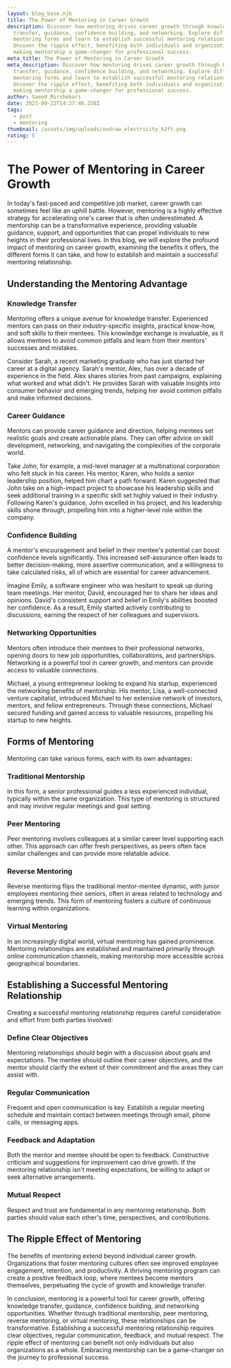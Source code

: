 ```yaml
---
layout: blog_base.njk
title: The Power of Mentoring in Career Growth
description: Discover how mentoring drives career growth through knowledge
  transfer, guidance, confidence building, and networking. Explore different
  mentoring forms and learn to establish successful mentoring relationships.
  Uncover the ripple effect, benefiting both individuals and organizations,
  making mentorship a game-changer for professional success.
meta_title: The Power of Mentoring in Career Growth
meta_description: Discover how mentoring drives career growth through knowledge
  transfer, guidance, confidence building, and networking. Explore different
  mentoring forms and learn to establish successful mentoring relationships.
  Uncover the ripple effect, benefiting both individuals and organizations,
  making mentorship a game-changer for professional success.
author: Saeed Mirshekari
date: 2023-09-22T14:27:46.258Z
tags:
  - post
  - mentoring
thumbnail: /assets/img/uploads/undraw_electricity_k2ft.png
rating: 5
---
```

# The Power of Mentoring in Career Growth

In today's fast-paced and competitive job market, career growth can sometimes feel like an uphill battle. However, mentoring is a highly effective strategy for accelerating one's career that is often underestimated. A mentorship can be a transformative experience, providing valuable guidance, support, and opportunities that can propel individuals to new heights in their professional lives. In this blog, we will explore the profound impact of mentoring on career growth, examining the benefits it offers, the different forms it can take, and how to establish and maintain a successful mentoring relationship.

## Understanding the Mentoring Advantage

### Knowledge Transfer

Mentoring offers a unique avenue for knowledge transfer. Experienced mentors can pass on their industry-specific insights, practical know-how, and soft skills to their mentees. This knowledge exchange is invaluable, as it allows mentees to avoid common pitfalls and learn from their mentors' successes and mistakes.

Consider Sarah, a recent marketing graduate who has just started her career at a digital agency. Sarah's mentor, Alex, has over a decade of experience in the field. Alex shares stories from past campaigns, explaining what worked and what didn't. He provides Sarah with valuable insights into consumer behavior and emerging trends, helping her avoid common pitfalls and make informed decisions.

### Career Guidance

Mentors can provide career guidance and direction, helping mentees set realistic goals and create actionable plans. They can offer advice on skill development, networking, and navigating the complexities of the corporate world.

Take John, for example, a mid-level manager at a multinational corporation who felt stuck in his career. His mentor, Karen, who holds a senior leadership position, helped him chart a path forward. Karen suggested that John take on a high-impact project to showcase his leadership skills and seek additional training in a specific skill set highly valued in their industry. Following Karen's guidance, John excelled in his project, and his leadership skills shone through, propelling him into a higher-level role within the company.

### Confidence Building

A mentor's encouragement and belief in their mentee's potential can boost confidence levels significantly. This increased self-assurance often leads to better decision-making, more assertive communication, and a willingness to take calculated risks, all of which are essential for career advancement.

Imagine Emily, a software engineer who was hesitant to speak up during team meetings. Her mentor, David, encouraged her to share her ideas and opinions. David's consistent support and belief in Emily's abilities boosted her confidence. As a result, Emily started actively contributing to discussions, earning the respect of her colleagues and supervisors.

### Networking Opportunities

Mentors often introduce their mentees to their professional networks, opening doors to new job opportunities, collaborations, and partnerships. Networking is a powerful tool in career growth, and mentors can provide access to valuable connections.

Michael, a young entrepreneur looking to expand his startup, experienced the networking benefits of mentorship. His mentor, Lisa, a well-connected venture capitalist, introduced Michael to her extensive network of investors, mentors, and fellow entrepreneurs. Through these connections, Michael secured funding and gained access to valuable resources, propelling his startup to new heights.

## Forms of Mentoring

Mentoring can take various forms, each with its own advantages:

### Traditional Mentorship

In this form, a senior professional guides a less experienced individual, typically within the same organization. This type of mentoring is structured and may involve regular meetings and goal setting.

### Peer Mentoring

Peer mentoring involves colleagues at a similar career level supporting each other. This approach can offer fresh perspectives, as peers often face similar challenges and can provide more relatable advice.

### Reverse Mentoring

Reverse mentoring flips the traditional mentor-mentee dynamic, with junior employees mentoring their seniors, often in areas related to technology and emerging trends. This form of mentoring fosters a culture of continuous learning within organizations.

### Virtual Mentoring

In an increasingly digital world, virtual mentoring has gained prominence. Mentoring relationships are established and maintained primarily through online communication channels, making mentorship more accessible across geographical boundaries.

## Establishing a Successful Mentoring Relationship

Creating a successful mentoring relationship requires careful consideration and effort from both parties involved:

### Define Clear Objectives

Mentoring relationships should begin with a discussion about goals and expectations. The mentee should outline their career objectives, and the mentor should clarify the extent of their commitment and the areas they can assist with.

### Regular Communication

Frequent and open communication is key. Establish a regular meeting schedule and maintain contact between meetings through email, phone calls, or messaging apps.

### Feedback and Adaptation

Both the mentor and mentee should be open to feedback. Constructive criticism and suggestions for improvement can drive growth. If the mentoring relationship isn't meeting expectations, be willing to adapt or seek alternative arrangements.

### Mutual Respect

Respect and trust are fundamental in any mentoring relationship. Both parties should value each other's time, perspectives, and contributions.

## The Ripple Effect of Mentoring

The benefits of mentoring extend beyond individual career growth. Organizations that foster mentoring cultures often see improved employee engagement, retention, and productivity. A thriving mentoring program can create a positive feedback loop, where mentees become mentors themselves, perpetuating the cycle of growth and knowledge transfer.

In conclusion, mentoring is a powerful tool for career growth, offering knowledge transfer, guidance, confidence building, and networking opportunities. Whether through traditional mentorship, peer mentoring, reverse mentoring, or virtual mentoring, these relationships can be transformative. Establishing a successful mentoring relationship requires clear objectives, regular communication, feedback, and mutual respect. The ripple effect of mentoring can benefit not only individuals but also organizations as a whole. Embracing mentorship can be a game-changer on the journey to professional success.